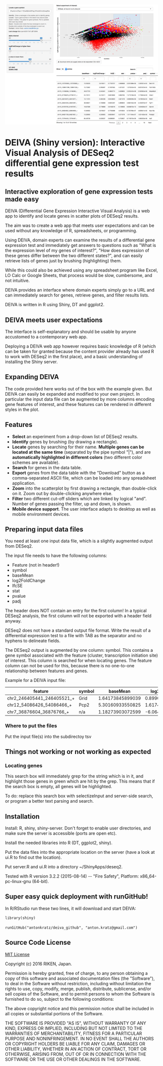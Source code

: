 ![alt text](_-_2016-06-07_13.23.06.png "screenshot")

# DEIVA (Shiny version): Interactive Visual Analysis of DESeq2 differential gene expression test results 

## Interactive exploration of gene expression tests made easy
DEIVA (Differential Gene Expression Interactive Visual Analysis) is a web app to identify and locate genes in scatter plots of DESeq2 results. 

The aim was to create a web app that meets user expectations and can be used without any knowledge of R, spreadsheets, or programming.

Using DEIVA, domain experts can examine the results of a differential gene expression test and immediately get answers to questions such as "What is the expression level of my genes of interest?", "How does expression of these genes differ between the two different states?", and can easily retrieve lists of genes just by brushing (highlighting) them.

While this could also be achieved using any spreadsheet program like Excel, LO Calc or Google Sheets, that process would be slow, cumbersome, and not intuitive.

DEIVA provides an interface where domain experts simply go to a URL and can immediately search for genes, retrieve genes, and filter results lists.

DEIVA is written in R using Shiny, DT and ggplot2.

## DEIVA meets user expectations
The interface is self-explanatory and should be usable by anyone accustomed to a contemporary web app. 

Deploying a DEIVA web app however requires basic knowledge of R (which can be taken for granted because the content provider already has used R to work with DESeq2 in the first place), and a basic understanding of installing the Shiny server.

## Expanding DEIVA
The code provided here works out of the box with the example given. But DEIVA can easily be expanded and modified to your own project. In particular the input data file can be augmented by more columns encoding gene features of interest, and these features can be rendered in different styles in the plot. 

## Features
* **Select** an experiment from a drop-down list of DESeq2 results.
* **Identify** genes by brushing (by drawing a rectangle).
* **Locate** genes by searching for their name. **Multiple genes can be located at the same time** (separated by the pipe symbol "|"), and are **automatically highlighted in different colors** (two different color schemes are available).
* **Search** for genes in the data table.
* **Export** genes from the data table with the "Download" button as a comma-separated ASCII file, which can be loaded into any spreadsheet application.
* **Zoom** into the scatterplot by first drawing a rectangle, than double-click on it. Zoom out by double-clicking anywhere else.
* **Filter** two different cut-off sliders which are linked by logical "and". Number of genes passing the filter, up and down, is shown.
* **Mobile device support**. The user interface adapts to desktop as well as mobile environment devices.

## Preparing input data files
You need at least one input data file, which is a slightly augmented output from DESeq2.

The input file needs to have the following columns:

* Feature (not in header!)
* symbol
* baseMean
* log2FoldChange
* lfcSE
* stat
* pvalue
* padj

The header does NOT contain an entry for the first column! In a typical DESeq2 analysis, the first column will not be exported with a header field anyway.

DESeq2 does not have a standard output file format. Write the result of a differential expression test to a file with TAB as the separator and no hyphens to delineate fields.

The DESeq2 output is augmented by one column: symbol. This contains a gene symbol associated with the feature (cluster, transcription initiation site) of interest. This column is searched for when locating genes. The feature column can not be used for this, because there is no one-to-one relationship between features and genes.

Example for a DEIVA input file:

|feature	|symbol	|baseMean	|log2FoldChange		|lfcSE		|stat		|pvalue		|padj|
|---	|---	|---		|---			|---		|---		|---		|--- |
|chr2\_246405441\_246405521\_+	| Grid|1.64173845899039|0.899050240043084|4.76263324936837|0.188771671671825|0.850271775363256|0.925548049366256|
|chr12\_54086426\_54086466\_+	| Pcp2|5.30160933550825|1.61745325417192|4.82390235826869|0.335299749879769|0.737398982387807|0.864181693747462|
|chr7\_36876604\_36876766\_+	| n/a|1.18273903072599|-6.06413567391466|3.87533117153996|1.564804504567|0.117628755226941|0.585133009869474|

### Where to put the files

Put the input file(s) into the subdirectoy tsv


## Things not working or not working as expected ##

### Locating genes
This search box will immediately grep for the string which is in it, and highlight those genes in green which are hit by the grep. This means that if the search box is empty, all genes will be highlighted.

To do: replace this search box with selectizeInput and server-side search, or program a better text parsing and search.

## Installation
Install: R, shiny, shiny-server. Don't forget to enable user directories, and make sure the server is accessible (ports are open etc).

Install the needed libraries into R (DT, ggplot2, shiny).

Put the data files into the appropriate location on the server (have a look at ui.R to find out the location).

Put server.R and ui.R into a directory ~/ShinyApps/deseq2.

Tested with R version 3.2.2 (2015-08-14) -- "Fire Safety", Platform: x86_64-pc-linux-gnu (64-bit).

## Super easy quick deployment with runGitHub!
In R/RStudio run these two lines, it will download and start DEIVA:
```rconsole
library(shiny)

runGitHub("antonkratz/deiva_github", "anton.kratz@gmail.com")
```

## Source Code License

[MIT License](http://en.wikipedia.org/wiki/MIT_License)

Copyright (c) 2016 RIKEN, Japan.

Permission is hereby granted, free of charge, to any person obtaining a copy of this software and associated documentation files (the "Software"), to deal in the Software without restriction, including without limitation the rights to use, copy, modify, merge, publish, distribute, sublicense, and/or sell copies of the Software, and to permit persons to whom the Software is furnished to do so, subject to the following conditions:

The above copyright notice and this permission notice shall be included in all copies or substantial portions of the Software.

THE SOFTWARE IS PROVIDED "AS IS", WITHOUT WARRANTY OF ANY KIND, EXPRESS OR IMPLIED, INCLUDING BUT NOT LIMITED TO THE WARRANTIES OF MERCHANTABILITY, FITNESS FOR A PARTICULAR PURPOSE AND NONINFRINGEMENT. IN NO EVENT SHALL THE AUTHORS OR COPYRIGHT HOLDERS BE LIABLE FOR ANY CLAIM, DAMAGES OR OTHER LIABILITY, WHETHER IN AN ACTION OF CONTRACT, TORT OR OTHERWISE, ARISING FROM, OUT OF OR IN CONNECTION WITH THE SOFTWARE OR THE USE OR OTHER DEALINGS IN THE SOFTWARE.

